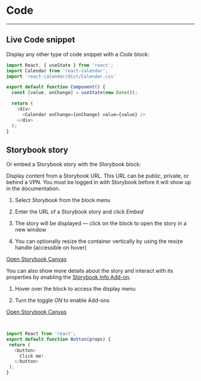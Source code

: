 
# Code

---

## Live Code snippet

Display any other type of code snippet with a *Code* block:

```javascript  
import React, { useState } from 'react';
import Calendar from 'react-calendar';
import 'react-calendar/dist/Calendar.css'

export default function Component() {
  const [value, onChange] = useState(new Date());

  return (
    <div>
      <Calendar onChange={onChange} value={value} />
    </div>
  );
}  
```

## Storybook story

Or embed a Storybook story with the *Storybook* block:

Display content from a Storybook URL. This URL can be public, private, or behind a VPN. You must be logged in with Storybook before it will show up in the documentation.

1. Select *Storybook* from the block menu

1. Enter the URL of a Storybook story and click *Embed*

1. The story will be displayed — click on the block to open the story in a new window

1. You can optionally resize the container vertically by using the resize handle (accessible on hover)

  
[Open Storybook Canvas](https://6195b518b76f57003aa69b4c-ynczzfqqyq.chromatic.com/iframe.html?addons=0&stories=0&panel=false&nav=false&id=navigation-navigation-stylednavigation--default&full=1&viewMode=story)  


You can also show more details about the story and interact with its properties by enabling the [Storybook Info Add-on](https://storybook.js.org/addons/@storybook/addon-info).

1. Hover over the block to access the display menu

1. Turn the toggle *ON* to enable Add-ons

  
[Open Storybook Canvas](https://6195b518b76f57003aa69b4c-ynczzfqqyq.chromatic.com?addons=1&stories=0&panel=true&nav=false&path=%2Fstory%2Futilities-interactivelist--select-on-focus)  


```javascript  
  
```

```javascript  
import React from 'react';
export default function Button(props) {
 return (
   <button>
     Click me!
   </button>
 );
}  
```

```javascript  
  
```